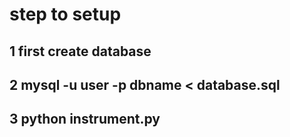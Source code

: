 # step  to setup

## 1 first create database
## 2 mysql -u user -p dbname < database.sql
## 3 python instrument.py